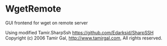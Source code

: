 # WgetRemote
GUI frontend for wget on remote server

Using modified Tamir.SharpSsh https://github.com/Edarksid/SharpSSH Copyright (c) 2006 Tamir Gal, http://www.tamirgal.com, All rights reserved.
